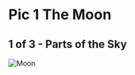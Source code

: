 # Pic 1 The Moon

## 1 of 3 - Parts of the Sky

![Moon](https://upload.wikimedia.org/wikipedia/commons/c/c9/Moon.jpg)
